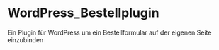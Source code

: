 # WordPress_Bestellplugin
Ein Plugin für WordPress um ein Bestellformular auf der eigenen Seite einzubinden
